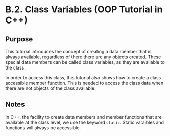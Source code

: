 # B.2. Class Variables (OOP Tutorial in C++)

## Purpose

This tutorial introduces the concept of creating a data member that is always available, regardless of there there are any objects created.  These special data members can be called class variables, as they are available to the class.

In order to access this class, this tutorial also shows how to create a class accessible member function.  This is needed to access the class data when there are not objects of the class available.

## Notes

In C++, the facility to create data members and member functions that are available at the class level, we use the keyword ```static```.  Static varaibles and functions will always be accessible.
